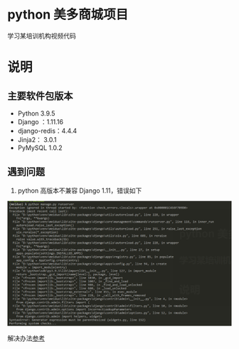 # python 美多商城项目

学习某培训机构视频代码

# 说明

## 主要软件包版本

+ Python 3.9.5
+ Django ：1.11.16
+ django-redis：4.4.4
+ Jinja2： 3.0.1
+ PyMySQL 1.0.2

## 遇到问题

1. python 高版本不兼容 Django 1.11，错误如下

![版本不兼容](assets/version_incompatibility.png)

解决办法[参考](https://blog.csdn.net/qq_28194001/article/details/86709006)



